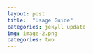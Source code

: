 ```yaml
---
layout: post
title:  "Usage Guide"
categories: jekyll update
img: image-2.png
categories: two
---
```

